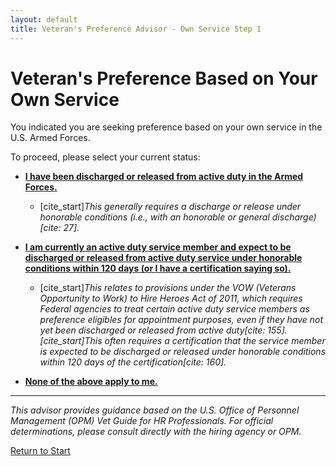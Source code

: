 ```yaml
---
layout: default
title: Veteran's Preference Advisor - Own Service Step 1
---
```


# Veteran's Preference Based on Your Own Service

You indicated you are seeking preference based on your own service in the U.S. Armed Forces.

To proceed, please select your current status:

* **[I have been discharged or released from active duty in the Armed Forces.](own_service_discharged_step2.md)**
    * [cite_start]*This generally requires a discharge or release under honorable conditions (i.e., with an honorable or general discharge)[cite: 27].*

* **[I am currently an active duty service member and expect to be discharged or released from active duty service under honorable conditions within 120 days (or I have a certification saying so).](own_service_vow_act_step2.md)**
    * [cite_start]*This relates to provisions under the VOW (Veterans Opportunity to Work) to Hire Heroes Act of 2011, which requires Federal agencies to treat certain active duty service members as preference eligibles for appointment purposes, even if they have not yet been discharged or released from active duty[cite: 155]. [cite_start]This often requires a certification that the service member is expected to be discharged or released under honorable conditions within 120 days of the certification[cite: 160].*

* **[None of the above apply to me.](ineligible_own_service_status.md)**

---
*This advisor provides guidance based on the U.S. Office of Personnel Management (OPM) Vet Guide for HR Professionals. For official determinations, please consult directly with the hiring agency or OPM.*

[Return to Start](start.md)

